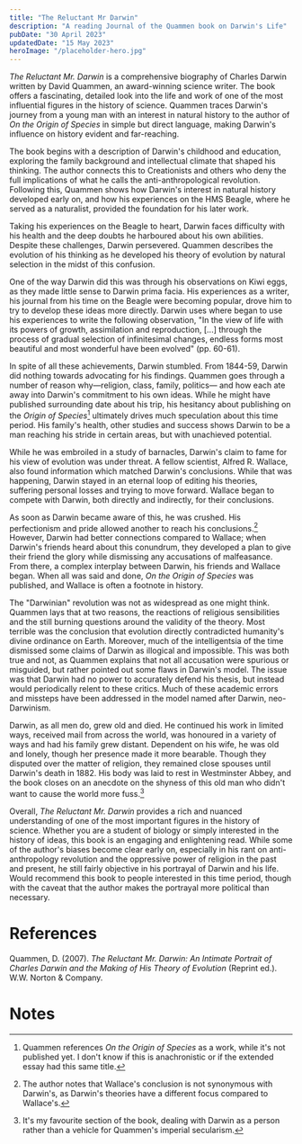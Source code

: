 ```yaml
---
title: "The Reluctant Mr Darwin"
description: "A reading Journal of the Quammen book on Darwin's Life"
pubDate: "30 April 2023"
updatedDate: "15 May 2023"
heroImage: "/placeholder-hero.jpg"
---
```


*The Reluctant Mr. Darwin* is a comprehensive biography of Charles Darwin written by David Quammen, an award-winning science writer. The book offers a fascinating, detailed look into the life and work of one of the most influential figures in the history of science. Quammen traces Darwin's journey from a young man with an interest in natural history to the author of *On the Origin of Species* in simple but direct language, making Darwin's influence on history evident and far-reaching.  

The book begins with a description of Darwin's childhood and education, exploring the family background and intellectual climate that shaped his thinking. The author connects this to Creationists and others who deny the full implications of what he calls the anti-anthropological revolution. Following this, Quammen shows how Darwin's interest in natural history developed early on, and how his experiences on the HMS Beagle, where he served as a naturalist, provided the foundation for his later work.  

Taking his experiences on the Beagle to heart, Darwin faces difficulty with his health and the deep doubts he harboured about his own abilities. Despite these challenges, Darwin persevered. Quammen describes the evolution of his thinking as he developed his theory of evolution by natural selection in the midst of this confusion.  

One of the way Darwin did this was through his observations on Kiwi eggs, as they made little sense to Darwin prima facia. His experiences as a writer, his journal from his time on the Beagle were becoming popular, drove him to try to develop these ideas more directly. Darwin uses where began to use his experiences to write the following observation, "In the view of life with its powers of growth, assimilation and reproduction, [...] through the process of gradual selection of infinitesimal changes, endless forms most beautiful and most wonderful have been evolved" (pp. 60-61).  

In spite of all these achievements, Darwin stumbled. From 1844-59, Darwin did nothing towards advocating for his findings. Quammen goes through a number of reason why—religion, class, family, politics— and how each ate away into Darwin's commitment to his own ideas. While he might have published surrounding date about his trip, his hesitancy about publishing on the *Origin of Species*[^1] ultimately drives much speculation about this time period. His family's health, other studies and success shows Darwin to be a man reaching his stride in certain areas, but with unachieved potential.  

While he was embroiled in a study of barnacles, Darwin's claim to fame for his view of evolution was under threat. A fellow scientist, Alfred R. Wallace, also found information which matched Darwin's conclusions. While that was happening, Darwin stayed in an eternal loop of editing his theories, suffering personal losses and trying to move forward. Wallace began to compete with Darwin, both directly and indirectly, for their conclusions.  

As soon as Darwin became aware of this, he was crushed. His perfectionism and pride allowed another to reach his conclusions.[^2] However, Darwin had better connections compared to Wallace; when Darwin's friends heard about this conundrum, they developed a plan to give their friend the glory while dismissing any accusations of malfeasance. From there, a complex interplay between Darwin, his friends and Wallace began. When all was said and done, *On the Origin of Species* was published, and Wallace is often a footnote in history.  

The "Darwinian" revolution was not as widespread as one might think. Quammen lays that at two reasons, the reactions of religious sensibilities and the still burning questions around the validity of the theory. Most terrible was the conclusion that evolution directly contradicted humanity's divine ordinance on Earth. Moreover, much of the intelligentsia of the time dismissed some claims of Darwin as illogical and impossible. This was both true and not, as Quammen explains that not all accusation were spurious or misguided, but rather pointed out some flaws in Darwin's model. The issue was that Darwin had no power to accurately defend his thesis, but instead would periodically relent to these critics. Much of these academic errors and missteps have been addressed in the model named after Darwin, neo-Darwinism.  

Darwin, as all men do, grew old and died. He continued his work in limited ways, received mail from across the world, was honoured in a variety of ways and had his family grew distant. Dependent on his wife, he was old and lonely, though her presence made it more bearable. Though they disputed over the matter of religion, they remained close spouses until Darwin's death in 1882. His body was laid to rest in Westminster Abbey, and the book closes on an anecdote on the shyness of this old man who didn't want to cause the world more fuss.[^3]

Overall, *The Reluctant Mr. Darwin* provides a rich and nuanced understanding of one of the most important figures in the history of science. Whether you are a student of biology or simply interested in the history of ideas, this book is an engaging and enlightening read. While some of the author's biases become clear early on, especially in his rant on anti-anthropology revolution and the oppressive power of religion in the past and present, he still fairly objective in his portrayal of Darwin and his life. Would recommend this book to people interested in this time period, though with the caveat that the author makes the portrayal more political than necessary.  

# References

Quammen, D. (2007). *The Reluctant Mr. Darwin: An Intimate Portrait of Charles Darwin and the Making of His Theory of Evolution* (Reprint ed.). W.W. Norton & Company.

# Notes

 [^1]: Quammen references *On the Origin of Species* as a work, while it's not published yet. I don't know if this is anachronistic or if the extended essay had this same title.
 [^2]: The author notes that Wallace's conclusion is not synonymous with Darwin's, as Darwin's theories have a different focus compared to Wallace's.
 [^3]: It's my favourite section of the book, dealing with Darwin as a person rather than a vehicle for Quammen's imperial secularism.